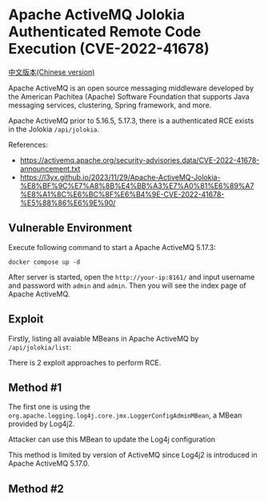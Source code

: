 # Apache ActiveMQ Jolokia Authenticated Remote Code Execution (CVE-2022-41678)

[中文版本(Chinese version)](README.zh-cn.md)

Apache ActiveMQ is an open source messaging middleware developed by the American Pachitea (Apache) Software Foundation that supports Java messaging services, clustering, Spring framework, and more.

Apache ActiveMQ prior to 5.16.5, 5.17.3, there is a authenticated RCE exists in the Jolokia `/api/jolokia`.

References:

- <https://activemq.apache.org/security-advisories.data/CVE-2022-41678-announcement.txt>
- <https://l3yx.github.io/2023/11/29/Apache-ActiveMQ-Jolokia-%E8%BF%9C%E7%A8%8B%E4%BB%A3%E7%A0%81%E6%89%A7%E8%A1%8C%E6%BC%8F%E6%B4%9E-CVE-2022-41678-%E5%88%86%E6%9E%90/>

## Vulnerable Environment

Execute following command to start a Apache ActiveMQ 5.17.3:

```
docker compose up -d
```

After server is started, open the `http://your-ip:8161/` and input username and password with `admin` and `admin`. Then you will see the index page of Apache ActiveMQ.

## Exploit

Firstly, listing all avaiable MBeans in Apache ActiveMQ by `/api/jolokia/list`:



There is 2 exploit approaches to perform RCE.

## Method #1

The first one is using the `org.apache.logging.log4j.core.jmx.LoggerConfigAdminMBean`, a MBean provided by Log4j2.

Attacker can use this MBean to update the Log4j configuration

This method is limited by version of ActiveMQ since Log4j2 is introduced in Apache ActiveMQ 5.17.0.

## Method #2
